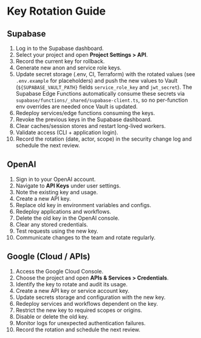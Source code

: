 # Key Rotation Guide

## Supabase
1. Log in to the Supabase dashboard.
2. Select your project and open **Project Settings > API**.
3. Record the current key for rollback.
4. Generate new anon and service role keys.
5. Update secret storage (.env, CI, Terraform) with the rotated values (see `.env.example` for placeholders) and push the new values to Vault (`${SUPABASE_VAULT_PATH}` fields `service_role_key` and `jwt_secret`).
   The Supabase Edge Functions automatically consume these secrets via `supabase/functions/_shared/supabase-client.ts`, so no per-function env overrides are needed once Vault is updated.
6. Redeploy services/edge functions consuming the keys.
7. Revoke the previous keys in the Supabase dashboard.
8. Clear caches/session stores and restart long-lived workers.
9. Validate access (CLI + application login).
10. Record the rotation (date, actor, scope) in the security change log and schedule the next review.

## OpenAI
1. Sign in to your OpenAI account.
2. Navigate to **API Keys** under user settings.
3. Note the existing key and usage.
4. Create a new API key.
5. Replace old key in environment variables and configs.
6. Redeploy applications and workflows.
7. Delete the old key in the OpenAI console.
8. Clear any stored credentials.
9. Test requests using the new key.
10. Communicate changes to the team and rotate regularly.

## Google (Cloud / APIs)
1. Access the Google Cloud Console.
2. Choose the project and open **APIs & Services > Credentials**.
3. Identify the key to rotate and audit its usage.
4. Create a new API key or service account key.
5. Update secrets storage and configuration with the new key.
6. Redeploy services and workflows dependent on the key.
7. Restrict the new key to required scopes or origins.
8. Disable or delete the old key.
9. Monitor logs for unexpected authentication failures.
10. Record the rotation and schedule the next review.
